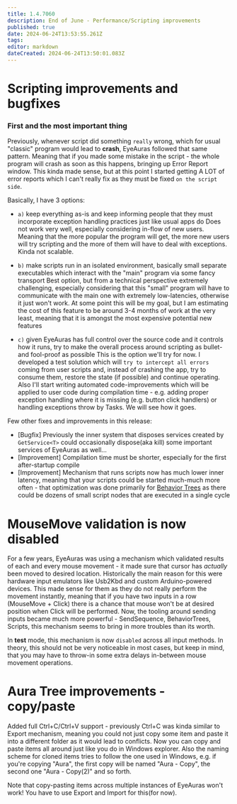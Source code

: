 ```yaml
---
title: 1.4.7060
description: End of June - Performance/Scripting improvements
published: true
date: 2024-06-24T13:53:55.261Z
tags: 
editor: markdown
dateCreated: 2024-06-24T13:50:01.083Z
---
```


# Scripting improvements and bugfixes
### First and the most important thing
Previously, whenever script did something `really` wrong, which for usual "classic" program would lead to **crash**, EyeAuras followed that same pattern. Meaning that if you made some mistake in the script - the whole program will crash as soon as this happens, bringing up Error Report window. This kinda made sense, but at this point I started getting A LOT of error reports which I can't really fix as they must be fixed `on the script side`. 

Basically, I have 3 options:
- `a)` keep everything as-is and keep informing people that they must incorporate exception handling practices just like usual apps do 
Does not work very well, especially considering in-flow of new users. Meaning that the more popular the program will get, the more new users will try scripting and the more of them will have to deal with exceptions. Kinda not scalable.

- `b)` make scripts run in an isolated environment, basically small separate executables which interact with the "main" program via some fancy transport
Best option, but from a technical perspective extremely challenging, especially considering that this "small" program will have to communicate with the main one with extremely low-latencies, otherwise it just won't work. At some point this will be my goal, but I am estimating the cost of this feature to be around 3-4 months of work at the very least, meaning that it is amongst the most expensive potential new features 

- `c)` given EyeAuras has full control over the source code and it controls how it runs, try to make the overall process around scripting as bullet- and fool-proof as possible
This is the option we'll try for now. I developed a test solution which will `try to intercept all errors` coming from user scripts and, instead of crashing the app, try to consume them, restore the state (if possible) and continue operating. Also I'll start writing automated code-improvements which will be applied to user code during compilation time - e.g. adding proper exception handling where it is missing (e.g. button click handlers) or handling exceptions throw by Tasks. 
We will see how it goes. 

Few other fixes and improvements in this release:
- [Bugfix] Previously the inner system that disposes services created by `GetService<T>` could occasionally dispose(aka kill) some important services of EyeAuras as well... 
- [Improvement] Compilation time must be shorter, especially for the first after-startup compile
- [Improvement] Mechanism that runs scripts now has much lower inner latency, meaning that your scripts could be started much-much more often - that optimization was done primarily for [Behavior Trees](/en/behavior-trees/gettings-started) as there could be dozens of small script nodes that are executed in a single cycle


# MouseMove validation is now disabled
For a few years, EyeAuras was using a mechanism which validated results of each and every mouse movement - it made sure that cursor has _actually_ been moved to desired location. 
Historically the main reason for this were hardware input emulators like Usb2Kbd and custom Arduino-powered devices. This made sense for them as they do not really perform the movement instantly, meaning that if you have two inputs in a row (MouseMove + Click) there is a chance that mouse won't be at desired position when Click will be performed. 
Now, the tooling around sending inputs became much more powerful - SendSequence, BehaviorTrees, Scripts, this mechanism seems to bring in more troubles than its worth.

In **test** mode, this mechanism is now `disabled` across all input methods. In theory, this should not be very noticeable in most cases, but keep in mind, that you may have to throw-in some extra delays in-between mouse movement operations. 


# Aura Tree improvements - copy/paste
Added full Ctrl+C/Ctrl+V support - previously Ctrl+C was kinda similar to Export mechanism, meaning you could not just copy some item and paste it into a different folder as it would lead to conflicts. Now you can copy and paste items all around just like you do in Windows explorer. Also the naming scheme for cloned items tries to follow the one used in Windows, e.g. if you're copying "Aura", the first copy will be named "Aura - Copy", the second one "Aura - Copy(2)" and so forth. 

Note that copy-pasting items across multiple instances of EyeAuras won't work! You have to use Export and Import for this(for now).



